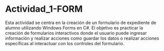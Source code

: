 # Actividad_1-FORM
Esta actividad se centra en la creación de un formulario de expediente de alumno utilizando Windows Forms en C#. El objetivo es practicar la creación de formularios interactivos donde el usuario puede ingresar información y realizar acciones como guardar los datos o realizar acciones específicas al interactuar con los controles del formulario.
